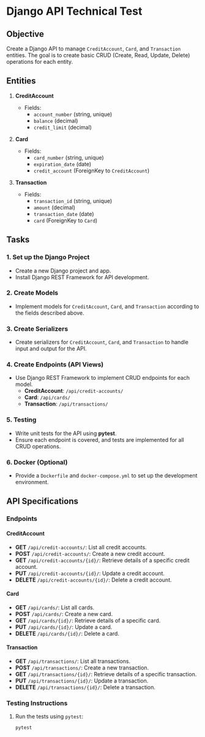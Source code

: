 # Django API Technical Test

## Objective
Create a Django API to manage `CreditAccount`, `Card`, and `Transaction` entities. The goal is to create basic CRUD (Create, Read, Update, Delete) operations for each entity.

## Entities

1. **CreditAccount**
   - Fields:
     - `account_number` (string, unique)
     - `balance` (decimal)
     - `credit_limit` (decimal)

2. **Card**
   - Fields:
     - `card_number` (string, unique)
     - `expiration_date` (date)
     - `credit_account` (ForeignKey to `CreditAccount`)

3. **Transaction**
   - Fields:
     - `transaction_id` (string, unique)
     - `amount` (decimal)
     - `transaction_date` (date)
     - `card` (ForeignKey to `Card`)

## Tasks

### 1. Set up the Django Project
- Create a new Django project and app.
- Install Django REST Framework for API development.

### 2. Create Models
- Implement models for `CreditAccount`, `Card`, and `Transaction` according to the fields described above.

### 3. Create Serializers
- Create serializers for `CreditAccount`, `Card`, and `Transaction` to handle input and output for the API.

### 4. Create Endpoints (API Views)
- Use Django REST Framework to implement CRUD endpoints for each model.
  - **CreditAccount**: `/api/credit-accounts/`
  - **Card**: `/api/cards/`
  - **Transaction**: `/api/transactions/`

### 5. Testing
- Write unit tests for the API using **pytest**.
- Ensure each endpoint is covered, and tests are implemented for all CRUD operations.

### 6. Docker (Optional)
- Provide a `Dockerfile` and `docker-compose.yml` to set up the development environment.

## API Specifications

### Endpoints

#### CreditAccount
- **GET** `/api/credit-accounts/`: List all credit accounts.
- **POST** `/api/credit-accounts/`: Create a new credit account.
- **GET** `/api/credit-accounts/{id}/`: Retrieve details of a specific credit account.
- **PUT** `/api/credit-accounts/{id}/`: Update a credit account.
- **DELETE** `/api/credit-accounts/{id}/`: Delete a credit account.

#### Card
- **GET** `/api/cards/`: List all cards.
- **POST** `/api/cards/`: Create a new card.
- **GET** `/api/cards/{id}/`: Retrieve details of a specific card.
- **PUT** `/api/cards/{id}/`: Update a card.
- **DELETE** `/api/cards/{id}/`: Delete a card.

#### Transaction
- **GET** `/api/transactions/`: List all transactions.
- **POST** `/api/transactions/`: Create a new transaction.
- **GET** `/api/transactions/{id}/`: Retrieve details of a specific transaction.
- **PUT** `/api/transactions/{id}/`: Update a transaction.
- **DELETE** `/api/transactions/{id}/`: Delete a transaction.

### Testing Instructions
1. Run the tests using `pytest`:
   ```bash
   pytest
